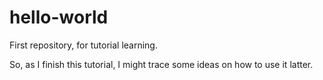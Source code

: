 # hello-world
First repository, for tutorial learning. 

So, as I finish this tutorial, I might trace some ideas on how to use it latter. 

